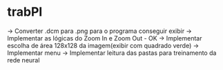# trabPI

-> Converter .dcm para .png para o programa conseguir exibir
-> Implementar as lógicas do Zoom In e Zoom Out - OK
-> Implementar escolha de área 128x128 da imagem(exibir com quadrado verde)
-> Implementar menu
-> Implementar leitura das pastas para treinamento da rede neural
